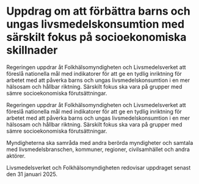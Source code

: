 # Uppdrag om att förbättra barns och ungas livsmedelskonsumtion med särskilt fokus på socioekonomiska skillnader

Regeringen uppdrar åt Folkhälsomyndigheten och Livsmedelsverket att föreslå nationella mål med indikatorer för att ge en tydlig inriktning för arbetet med att påverka barns och ungas livsmedelskonsumtion i en mer hälsosam och hållbar riktning. Särskilt fokus ska vara på grupper med sämre socioekonomiska förutsättningar.

Regeringen uppdrar åt Folkhälsomyndigheten och Livsmedelsverket att föreslå nationella mål med indikatorer för att ge en tydlig inriktning för arbetet med att påverka barns och ungas livsmedelskonsumtion i en mer hälsosam och hållbar riktning. Särskilt fokus ska vara på grupper med sämre socioekonomiska förutsättningar.

Myndigheterna ska samråda med andra berörda myndigheter och samtala med livsmedelsbranschen, kommuner, regioner, civilsamhället och andra aktörer.

Livsmedelsverket och Folkhälsomyndigheten redovisar uppdraget senast den 31 januari 2025.
